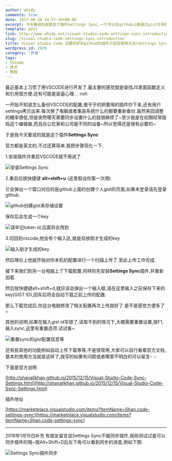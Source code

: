 ```yaml
---
author: whidy
comments: true
date: 2017-06-26 14:57:10+00:00
excerpt: 今天要说的就是这个插件Settings Sync,一个可以在github上面通过gist仓来同步用户的vscode的配置包括插件,settings等信息的好插件
template: post
link: http://www.whidy.net/visual-studio-code-settings-sync-introduction.html
slug: /visual-studio-code-settings-sync-introduction
title: Visual Studio Code 设置同步到github的插件介绍及使用方法(Settings Sync)
wordpress_id: 2929
category: '开发'
tags:
- VSCode
- 技术
- 教程
---
```


最近基本上习惯了用VSCODE进行开发了.最主要的感觉就是查找JS里面函数定义和引用很方便.还有可能是装逼心理... :roll:

一开始不知道怎么备份VSCODE的配置,傻乎乎的把要用的插件抄下来,还有用户settings拷贝出来.每次换了电脑或者重装系统什么的都要重新备份.虽然来回调整的概率很低,但是突然哪天需要同步设置什么的就很麻烦了~至少我是在初期经常鼓捣这个编辑器,而且办公在家和公司是不同的设备~所以觉得还是很有必要的~

于是我今天要说的就是这个插件**Settings Sync**

官方都是英文的,不过还算简单,我把步骤简化一下.

1.安装插件并重启VSCODE就不用说了

![安装Settings Sync](https://www.whidy.net/wp-content/uploads/2017/06/00-400x264.png)

2.重启后按快捷键 **alt+shift+u** (这里假设你第一次用)

它会弹出一个窗口对应的是github上面的创建个人gist的页面,如果未登录请先登录github.

![github创建gist来存储设置](https://www.whidy.net/wp-content/uploads/2017/06/01-400x445.png)

保存后会生成一个key

![请牢记token id,后面将会用到](https://www.whidy.net/wp-content/uploads/2017/06/02-400x189.png)

3.切回到vscode,他会有个输入区,就是存放刚才生成的key

![输入刚才生成的key](https://www.whidy.net/wp-content/uploads/2017/06/03-400x75.png)

然后理论上他就开始对你本机的配置进行一个扫描上传了.至此上传工作完成.

接下来我们到另一台电脑上了下载配置.同样的先安装**Settings Sync**插件,并重新加载.

然后按快捷键alt+shift+d,就应该会弹出一个输入框,请在这里输入之前保存下来的key(GIST ID),回车后将会自动下载之前上传的配置.

那么下载完成后,你这台电脑修改了相关配置再次上传就好了.是不是感觉方便多了~

其他的说明,如果在输入gist id写错了,读取不到的情况下,大概需要重置设置,按F1,输入sync,这里有重置选项.试试看~

![重置sync的gist配置信息等](https://www.whidy.net/wp-content/uploads/2017/06/04.png)

还有些其他的功能例如自动上传下载等等,不是很常用,大家可以自行看看官方文档,基本的使用方法就是这样了,我写的如果有问题或者哪里不明白的可以留言- -.

下面是官方说明

[http://shanalikhan.github.io/2015/12/15/Visual-Studio-Code-Sync-Settings.html](http://shanalikhan.github.io/2015/12/15/Visual-Studio-Code-Sync-Settings.html)

插件地址

[https://marketplace.visualstudio.com/items?itemName=Shan.code-settings-sync](https://marketplace.visualstudio.com/items?itemName=Shan.code-settings-sync)



* * *



2018年1月15日补充
有朋友留言说Settings Sync不能同步插件,我刚测试过是可以同步插件的哦~按Alt+Shift+D后左下角可以看到同步的进度,例如下图:

![Settings Sync插件同步](https://www.whidy.net/wp-content/uploads/2018/01/SyncExt.png)

